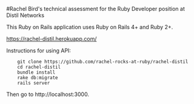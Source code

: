 #Rachel Bird's technical assessment for the Ruby Developer position at Distil Networks

This Ruby on Rails application uses Ruby on Rails 4+ and Ruby 2+.

https://rachel-distil.herokuapp.com/

Instructions for using API:

```
	git clone https://github.com/rachel-rocks-at-ruby/rachel-distil
	cd rachel-distil
	bundle install
	rake db:migrate
	rails server

```

Then go to http://localhost:3000.